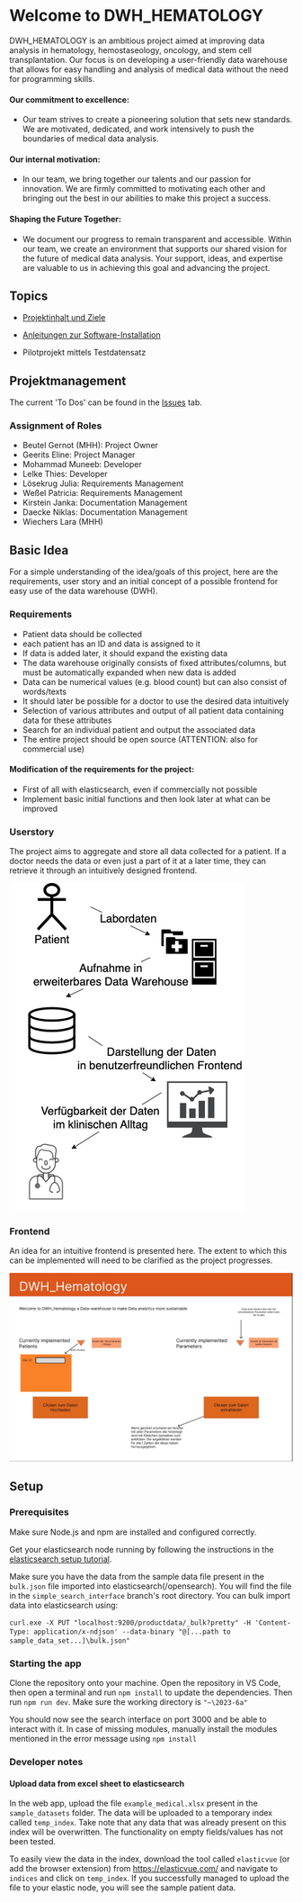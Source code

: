 # Welcome to DWH_HEMATOLOGY

DWH_HEMATOLOGY is an ambitious project aimed at improving data analysis in hematology, hemostaseology, oncology, and stem cell transplantation. Our focus is on developing a user-friendly data warehouse that allows for easy handling and analysis of medical data without the need for programming skills.

#### Our commitment to excellence:

 - Our team strives to create a pioneering solution that sets new standards. We are motivated, dedicated, and work intensively to push the boundaries of medical data analysis.

#### Our internal motivation:

 - In our team, we bring together our talents and our passion for innovation. We are firmly committed to motivating each other and bringing out the best in our abilities to make this project a success.

#### Shaping the Future Together:

 - We document our progress to remain transparent and accessible. Within our team, we create an environment that supports our shared vision for the future of medical data analysis. Your support, ideas, and expertise are valuable to us in achieving this goal and advancing the project.





## Topics


* [Projektinhalt und Ziele](https://github.com/health-io/2023-6a/tree/5157ee6f25184b2d91f290500488a6b2ca0390eb/docs/Projektinhalt_und_Ziele)

* [Anleitungen zur Software-Installation](https://github.com/health-io/2023-6a/tree/9c79a6af5a9fabc4aaf10ef3a0c54d7f1fd62d57/docs/software_installation)
  
* Pilotprojekt mittels Testdatensatz





## Projektmanagement

The current 'To Dos' can be found in the [Issues](https://github.com/health-io/2023-6a/issues) tab.
 


### Assignment of Roles
* Beutel Gernot (MHH): Project Owner
* Geerits Eline: Project Manager
* Mohammad Muneeb: Developer
* Lelke Thies: Developer
* Lösekrug Julia: Requirements Management
* Weßel Patricia: Requirements Management
* Kirstein Janka: Documentation Management
* Daecke Niklas: Documentation Management
* Wiechers Lara (MHH)


## Basic Idea

For a simple understanding of the idea/goals of this project, here are the requirements, user story and an initial concept of a possible frontend for easy use of the data warehouse (DWH).

### Requirements

- Patient data should be collected
- each patient has an ID and data is assigned to it
- If data is added later, it should expand the existing data
- The data warehouse originally consists of fixed attributes/columns, but must be automatically expanded when new data is added 
- Data can be numerical values (e.g. blood count) but can also consist of words/texts
- It should later be possible for a doctor to use the desired data intuitively 
- Selection of various attributes and output of all patient data containing data for these attributes
- Search for an individual patient and output the associated data 
- The entire project should be open source (ATTENTION: also for commercial use)


#### Modification of the requirements for the project: 
- First of all with elasticsearch, even if commercially not possible 
- Implement basic initial functions and then look later at what can be improved

### Userstory

The project aims to aggregate and store all data collected for a patient. If a doctor needs the data or even just a part of it at a later time, they can retrieve it through an intuitively designed frontend.

![alt text](docs/user-story.png)

### Frontend

An idea for an intuitive frontend is presented here. The extent to which this can be implemented will need to be clarified as the project progresses.

![alt text](docs/erster-entwurf-frontend.jpeg)

## Setup

### Prerequisites

Make sure Node.js and npm are installed and configured correctly. 

Get your elasticsearch node running by following the instructions in the [elasticsearch setup tutorial](https://github.com/health-io/2023-6a/blob/f4e09bb266f90e8198dc85516c62dc5e8b1930d1/docs/software_installation/elasticsearch/es_kib_installation_for_dummies.md). 

Make sure you have the data from the sample data file present in the ```bulk.json``` file imported into elasticsearch(/opensearch). You will find the file in the ```simple_search_interface``` branch's root directory. You can bulk import data into elasticsearch using: 

```
curl.exe -X PUT "localhost:9200/productdata/_bulk?pretty" -H 'Content-Type: application/x-ndjson' --data-binary "@[...path to sample_data_set...]\bulk.json"
```
### Starting the app

Clone the repository onto your machine. Open the repository in VS Code, then open a terminal and run ```npm install``` to update the dependencies. Then run ```npm run dev```. Make sure the working directory is ```"~\2023-6a"```

You should now see the search interface on port 3000 and be able to interact with it. In case of missing modules, manually install the modules mentioned in the error message using ```npm install```

### Developer notes

#### Upload data from excel sheet to elasticsearch

In the web app, upload the file ```example_medical.xlsx``` present in the ```sample_datasets``` folder. The data will be uploaded to a temporary index called ```temp_index```. Take note that any data that was already present on this index will be overwritten. The functionality on empty fields/values has not been tested.

To easily view the data in the index, download the tool called ```elasticvue``` (or add the browser extension) from https://elasticvue.com/ and navigate to ```indices``` and click on ```temp_index```. If you successfully managed to upload the file to your elastic node, you will see the sample patient data.
